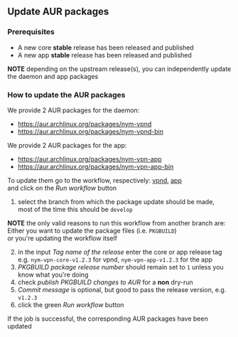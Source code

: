 ## Update AUR packages

### Prerequisites

- A new core **stable** release has been released and published
- A new app **stable** release has been released and published

**NOTE** depending on the upstream release(s), you can independently update \
the daemon and app packages

### How to update the AUR packages

We provide 2 AUR packages for the daemon:

- https://aur.archlinux.org/packages/nym-vpnd
- https://aur.archlinux.org/packages/nym-vpnd-bin

We provide 2 AUR packages for the app:

- https://aur.archlinux.org/packages/nym-vpn-app
- https://aur.archlinux.org/packages/nym-vpn-app-bin

To update them go to the workflow, respectively:
[vpnd](https://github.com/nymtech/nym-vpn-client/actions/workflows/publish-aur-nym-vpnd.yml),
[app](https://github.com/nymtech/nym-vpn-client/actions/workflows/publish-aur-nym-vpn-app.yml) \
and click on the _Run workflow_ button

1. select the branch from which the package update should be made, \
   most of the time this should be `develop`

**NOTE** the only valid reasons to run this workflow from another branch are: \
Either you want to update the package files (i.e. `PKGBUILD`) \
or you're updating the workflow itself

2. in the input _Tag name of the release_ enter the core or app release tag \
   e.g. `nym-vpn-core-v1.2.3` for vpnd, `nym-vpn-app-v1.2.3` for the app
3. _PKGBUILD package release number_ should remain set to `1` unless
   you know what you're doing
4. check _publish PKGBUILD changes to AUR_ for a **non** dry-run
5. _Commit message_ is optional, but good to pass the release version, e.g.
   `v1.2.3`
6. click the green _Run workflow_ button

If the job is successful, the corresponding AUR packages have been updated
